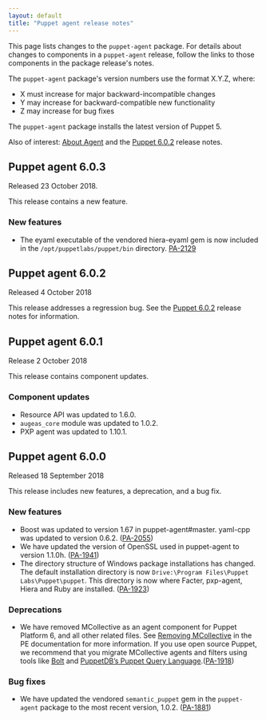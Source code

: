 ```yaml
---
layout: default
title: "Puppet agent release notes"
---
```


[Puppet 6.0.2]: /docs/puppet/6.0/release_notes.html#puppet-602

[Facter 3.10.0]: /docs/facter/3.10/release_notes.html#facter-3100
[Facter 3.11.0]: /docs/facter/3.11/release_notes.html#facter-3110
[Facter 3.11.1]: /docs/facter/3.11/release_notes.html#facter-3111
[Facter 3.11.2]: /docs/facter/3.11/release_notes.html#facter-3112
[Facter 3.11.3]: /docs/facter/3.11/release_notes.html#facter-3113
[Facter 3.11.4]: /docs/facter/3.11/release_notes.html#facter-3114


[pxp-agent]: https://github.com/puppetlabs/pxp-agent

This page lists changes to the `puppet-agent` package. For details about changes to components in a `puppet-agent` release, follow the links to those components in the package release's notes.

The `puppet-agent` package's version numbers use the format X.Y.Z, where:

-   X must increase for major backward-incompatible changes
-   Y may increase for backward-compatible new functionality
-   Z may increase for bug fixes

The `puppet-agent` package installs the latest version of Puppet 5.

Also of interest: [About Agent](./about_agent.html) and the [Puppet 6.0.2][] release notes.

## Puppet agent 6.0.3

Released 23 October 2018.

This release contains a new feature.

### New features

- The eyaml executable of the vendored hiera-eyaml gem is now included in the `/opt/puppetlabs/puppet/bin` directory. [PA-2129](https://tickets.puppetlabs.com/browse/PA-2129)

## Puppet agent 6.0.2

Released 4 October 2018

This release addresses a regression bug. See the [Puppet 6.0.2][] release notes for information.

## Puppet agent 6.0.1

Release 2 October 2018

This release contains component updates.

### Component updates

- Resource API was updated to 1.6.0.
- `augeas_core` module was updated to 1.0.2.
- PXP agent was updated to 1.10.1.

## Puppet agent 6.0.0

Released 18 September 2018

This release includes new features, a deprecation, and a bug fix. 

### New features

- Boost was updated to version 1.67 in puppet-agent#master. yaml-cpp was updated to version 0.6.2. ([PA-2055](https://tickets.puppetlabs.com/browse/PA-2055))
- We have updated the version of OpenSSL used in puppet-agent to version 1.1.0h. ([PA-1941](https://tickets.puppetlabs.com/browse/PA-1941))
- The directory structure of Windows package installations has changed. The default installation directory is now `Drive:\Program Files\Puppet Labs\Puppet\puppet`. This directory is now where Facter, pxp-agent, Hiera and Ruby are installed. ([PA-1923](https://tickets.puppetlabs.com/browse/PA-1923))

### Deprecations

- We have removed MCollective as an agent component for Puppet Platform 6, and all other related files. See [Removing MCollective](/pe/2018.1/removing_mcollective.html) in the PE documentation for more information. If you use open source Puppet, we recommend that you migrate MCollective agents and filters using tools like [Bolt](/bolt/latest/bolt.html) and [PuppetDB’s Puppet Query Language](/puppetdb/6.0/index.html).([PA-1918](https://tickets.puppetlabs.com/browse/PA-1918))


### Bug fixes

- We have updated the vendored `semantic_puppet` gem in the `puppet-agent` package to the most recent version, 1.0.2. ([PA-1881](https://tickets.puppetlabs.com/browse/PA-1881))


